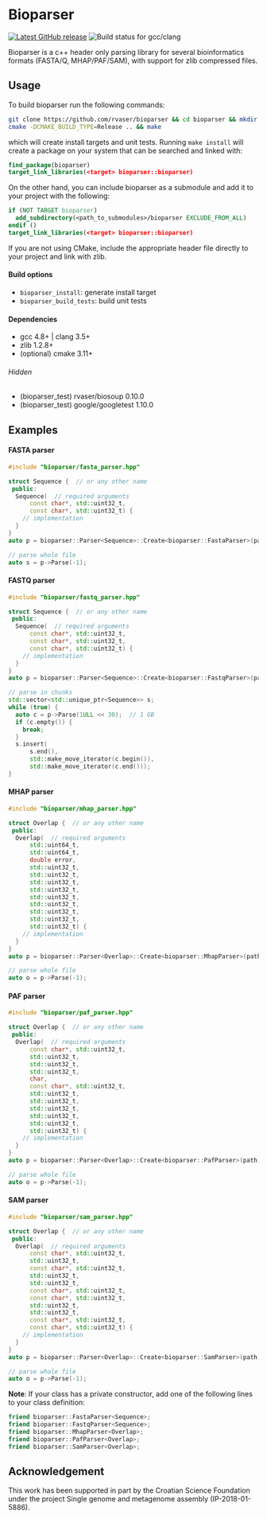 # Bioparser

[![Latest GitHub release](https://img.shields.io/github/release/rvaser/bioparser.svg)](https://github.com/rvaser/bioparser/releases/latest)
![Build status for gcc/clang](https://github.com/rvaser/bioparser/actions/workflows/bioparser.yml/badge.svg)

Bioparser is a c++ header only parsing library for several bioinformatics formats (FASTA/Q, MHAP/PAF/SAM), with support for zlib compressed files.

## Usage

To build bioparser run the following commands:
```bash
git clone https://github.com/rvaser/bioparser && cd bioparser && mkdir build && cd build
cmake -DCMAKE_BUILD_TYPE=Release .. && make
```
which will create install targets and unit tests. Running `make install` will create a package on your system that can be searched and linked with:
```cmake
find_package(bioparser)
target_link_libraries(<target> bioparser::bioparser)
```
On the other hand, you can include bioparser as a submodule and add it to your project with the following:
```cmake
if (NOT TARGET bioparser)
  add_subdirectory(<path_to_submodules>/bioparser EXCLUDE_FROM_ALL)
endif ()
target_link_libraries(<target> bioparser::bioparser)
```

If you are not using CMake, include the appropriate header file directly to your project and link with zlib.

#### Build options

- `bioparser_install`: generate install target
- `bioparser_build_tests`: build unit tests

#### Dependencies
- gcc 4.8+ | clang 3.5+
- zlib 1.2.8+
- (optional) cmake 3.11+

###### Hidden
- (bioparser_test) rvaser/biosoup 0.10.0
- (bioparser_test) google/googletest 1.10.0

## Examples

#### FASTA parser

```cpp
#include "bioparser/fasta_parser.hpp"

struct Sequence {  // or any other name
 public:
  Sequence(  // required arguments
      const char*, std::uint32_t,
      const char*, std::uint32_t) {
    // implementation
  }
}
auto p = bioparser::Parser<Sequence>::Create<bioparser::FastaParser>(path);

// parse whole file
auto s = p->Parse(-1);
```

#### FASTQ parser

```cpp
#include "bioparser/fastq_parser.hpp"

struct Sequence {  // or any other name
 public:
  Sequence(  // required arguments
      const char*, std::uint32_t,
      const char*, std::uint32_t,
      const char*, std::uint32_t) {
    // implementation
  }
}
auto p = bioparser::Parser<Sequence>::Create<bioparser::FastqParser>(path);

// parse in chunks
std::vector<std::unique_ptr<Sequence>> s;
while (true) {
  auto c = p->Parse(1ULL << 30);  // 1 GB
  if (c.empty()) {
    break;
  }
  s.insert(
      s.end(),
      std::make_move_iterator(c.begin()),
      std::make_move_iterator(c.end()));
}
```

#### MHAP parser

```cpp
#include "bioparser/mhap_parser.hpp"

struct Overlap {  // or any other name
 public:
  Overlap(  // required arguments
      std::uint64_t,
      std::uint64_t,
      double error,
      std::uint32_t,
      std::uint32_t,
      std::uint32_t,
      std::uint32_t,
      std::uint32_t,
      std::uint32_t,
      std::uint32_t,
      std::uint32_t,
      std::uint32_t) {
    // implementation
  }
}
auto p = bioparser::Parser<Overlap>::Create<bioparser::MhapParser>(path);

// parse whole file
auto o = p->Parse(-1);
```

#### PAF parser

```cpp
#include "bioparser/paf_parser.hpp"

struct Overlap {  // or any other name
 public:
  Overlap(  // required arguments
      const char*, std::uint32_t,
      std::uint32_t,
      std::uint32_t,
      std::uint32_t,
      char,
      const char*, std::uint32_t,
      std::uint32_t,
      std::uint32_t,
      std::uint32_t,
      std::uint32_t,
      std::uint32_t,
      std::uint32_t) {
    // implementation
  }
}
auto p = bioparser::Parser<Overlap>::Create<bioparser::PafParser>(path);

// parse whole file
auto o = p->Parse(-1);
```

#### SAM parser

```cpp
#include "bioparser/sam_parser.hpp"

struct Overlap {  // or any other name
 public:
  Overlap(  // required arguments
      const char*, std::uint32_t,
      std::uint32_t,
      const char*, std::uint32_t,
      std::uint32_t,
      std::uint32_t,
      const char*, std::uint32_t,
      const char*, std::uint32_t,
      std::uint32_t,
      std::uint32_t,
      const char*, std::uint32_t,
      const char*, std::uint32_t) {
    // implementation
  }
}
auto p = bioparser::Parser<Overlap>::Create<bioparser::SamParser>(path);

// parse whole file
auto o = p->Parse(-1);
```

**Note**: If your class has a private constructor, add one of the following lines to your class definition:

```cpp
friend bioparser::FastaParser<Sequence>;
friend bioparser::FastqParser<Sequence>;
friend bioparser::MhapParser<Overlap>;
friend bioparser::PafParser<Overlap>;
friend bioparser::SamParser<Overlap>;
```

## Acknowledgement

This work has been supported in part by the Croatian Science Foundation under the project Single genome and metagenome assembly (IP-2018-01-5886).
